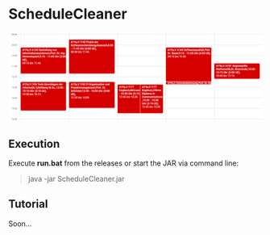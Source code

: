 # ScheduleCleaner

![Comparison](comparison.gif)

## Execution
Execute **run.bat** from the releases or start the JAR via command line:

> java -jar ScheduleCleaner.jar

## Tutorial

Soon...
